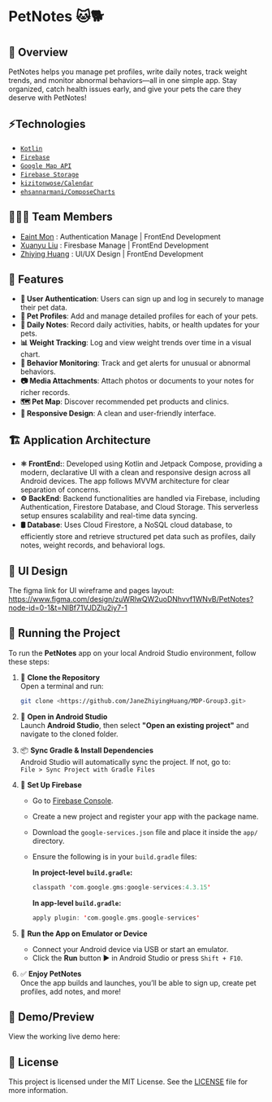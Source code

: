 # PetNotes 🐱🐕

## 📖 Overview

PetNotes helps you manage pet profiles, write daily notes, track weight trends, and monitor abnormal behaviors—all in one simple app. Stay organized, catch health issues early, and give your pets the care they deserve with PetNotes!

## ⚡Technologies

- [`Kotlin`](https://kotlinlang.org/)
- [`Firebase`](https://firebase.google.com/)
- [`Google Map API`](https://developers.google.com/maps)
- [`Firebase Storage`](https://firebase.google.com/docs/storage)
- [`kizitonwose/Calendar`](https://github.com/kizitonwose/Calendar)
- [`ehsannarmani/ComposeCharts`](https://github.com/ehsannarmani/ComposeCharts)


## 🧑‍🤝‍🧑 Team Members

- [Eaint Mon](https://github.com/SteffiEaint) : Authentication Manage | FrontEnd Development
- [Xuanyu Liu](https://github.com/xuanyu2003) : Firesbase Manage | FrontEnd Development
- [Zhiying Huang](https://github.com/JaneZhiyingHuang) : UI/UX Design | FrontEnd Development  


## 🌟 Features

- **🔐 User Authentication**: Users can sign up and log in securely to manage their pet data.
- **🐾 Pet Profiles**: Add and manage detailed profiles for each of your pets.
- **📝 Daily Notes**: Record daily activities, habits, or health updates for your pets.
- **📊 Weight Tracking**: Log and view weight trends over time in a visual chart.
- **🚨 Behavior Monitoring**: Track and get alerts for unusual or abnormal behaviors.
- **📷 Media Attachments**: Attach photos or documents to your notes for richer records.
- **🗺️ Pet Map**: Discover recommended pet products and clinics.
- **🎨 Responsive Design**: A clean and user-friendly interface.
  
## 🏗️ Application Architecture
- **⚛️ FrontEnd:**: Developed using Kotlin and Jetpack Compose, providing a modern, declarative UI with a clean and responsive design across all Android devices. The app follows MVVM architecture for clear separation of concerns.
- **⚙️ BackEnd**: Backend functionalities are handled via Firebase, including Authentication, Firestore Database, and Cloud Storage. This serverless setup ensures scalability and real-time data syncing.
- **🛢 Database**: Uses Cloud Firestore, a NoSQL cloud database, to efficiently store and retrieve structured pet data such as profiles, daily notes, weight records, and behavioral logs.

## 🎨 UI Design
The figma link for UI wireframe and pages layout:
https://www.figma.com/design/zuWRlwQW2uoDNhvvf1WNvB/PetNotes?node-id=0-1&t=NIBf71VJDZlu2iy7-1

## 🚦 Running the Project

To run the **PetNotes** app on your local Android Studio environment, follow these steps:

1. 🧬 **Clone the Repository**  
    Open a terminal and run:  
    ```sh
    git clone <https://github.com/JaneZhiyingHuang/MDP-Group3.git>
    ```

2. 📂 **Open in Android Studio**  
    Launch **Android Studio**, then select **"Open an existing project"** and navigate to the cloned folder.

3. 📦 **Sync Gradle & Install Dependencies**  
    Android Studio will automatically sync the project. If not, go to:  
    `File > Sync Project with Gradle Files`

4. 🔐 **Set Up Firebase**  
    - Go to [Firebase Console](https://console.firebase.google.com/).  
    - Create a new project and register your app with the package name.  
    - Download the `google-services.json` file and place it inside the `app/` directory.
    - Ensure the following is in your `build.gradle` files:

      **In project-level `build.gradle`:**
      ```kotlin
      classpath 'com.google.gms:google-services:4.3.15'
      ```

      **In app-level `build.gradle`:**
      ```kotlin
      apply plugin: 'com.google.gms.google-services'
      ```

5. 📱 **Run the App on Emulator or Device**  
    - Connect your Android device via USB or start an emulator.  
    - Click the **Run** button ▶️ in Android Studio or press `Shift + F10`.

6. ✅ **Enjoy PetNotes**  
    Once the app builds and launches, you’ll be able to sign up, create pet profiles, add notes, and more!


## 🎥 Demo/Preview
View the working live demo here: 

## 📝 License
This project is licensed under the MIT License. See the [LICENSE](./LICENSE) file for more information.
